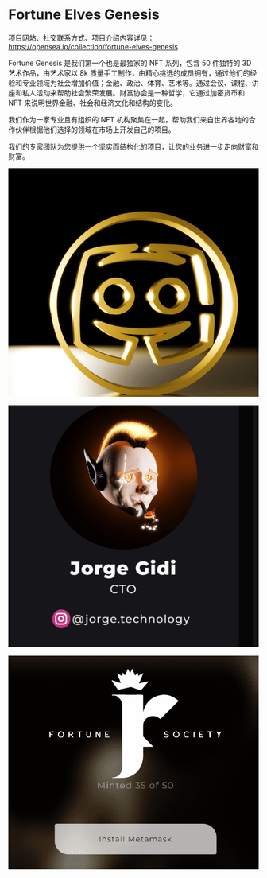 # Fortune Elves Genesis

项目网站、社交联系方式、项目介绍内容详见：https://opensea.io/collection/fortune-elves-genesis

Fortune Genesis 是我们第一个也是最独家的 NFT 系列，包含 50 件独特的 3D 艺术作品，由艺术家以 8k 质量手工制作，由精心挑选的成员拥有，通过他们的经验和专业领域为社会增加价值；金融、政治、体育、艺术等。通过会议、课程、讲座和私人活动来帮助社会繁荣发展。财富协会是一种哲学，它通过加密货币和 NFT 来说明世界金融、社会和经济文化和结构的变化。

我们作为一家专业且有组织的 NFT 机构聚集在一起，帮助我们来自世界各地的合作伙伴根据他们选择的领域在市场上开发自己的项目。

我们的专家团队为您提供一个坚实而结构化的项目，让您的业务进一步走向财富和财富。

![nft](02.png)

![nft](03.png)

![nft](04.png)
